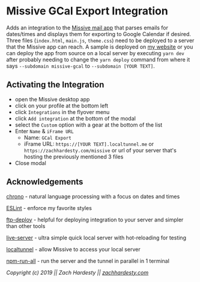 # Missive GCal Export Integration

Adds an integration to the [Missive mail app](https://missiveapp.com/) that parses emails for dates/times
and displays them for exporting to Google Calendar if desired. Three files (`index.html`, `main.js`,
`theme.css`) need to be deployed to a server that the Missive app can reach. A sample is deployed
on [my website](https://zachhardesty.com/missive) or you can deploy the app from source on a local server by executing `yarn
dev` after probably needing to change the `yarn deploy` command from where it says `--subdomain
missive-gcal` to `--subdomain [YOUR TEXT]`.

## Activating the Integration

- open the Missive desktop app
- click on your profile at the bottom left
- click `Integrations` in the flyover menu
- click `Add integration` at the bottom of the modal
- select the `Custom` option with a gear at the bottom of the list
- Enter `Name` & `iFrame URL`
  - Name: `GCal Export`
  - iFrame URL: `https://[YOUR TEXT].localtunnel.me` or `https://zachhardesty.com/missive` or url of
    your server that's hosting the previously mentioned 3 files
- Close modal

## Acknowledgements

[chrono](https://github.com/wanasit/chrono) - natural language processing with a focus on dates and
times

[ESLint](https://github.com/eslint/eslint) - enforce my favorite styles

[ftp-deploy](https://github.com/simonh1000/ftp-deploy) - helpful for deploying integration to your
server and simpler than other tools

[live-server](https://github.com/tapio/live-server) - ultra simple quick local server with
hot-reloading for testing

[localtunnel](https://github.com/localtunnel/localtunnel) - allow Missive to access your local
server

[npm-run-all](https://github.com/mysticatea/npm-run-all) - run the server and the tunnel in parallel
in 1 terminal

*Copyright (c) 2019 || Zach Hardesty || [zachhardesty.com](https://zachhardesty.com)*
